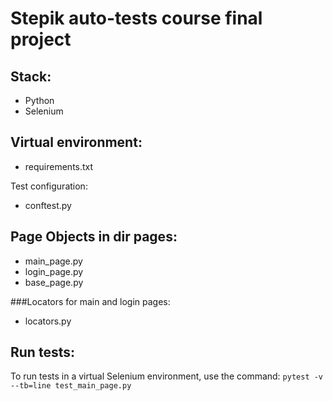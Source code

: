 # Stepik auto-tests course final project


## Stack:

* Python
* Selenium

## Virtual environment:

* requirements.txt

Test configuration:
* conftest.py

## Page Objects in dir pages:

* main_page.py
* login_page.py
* base_page.py

###Locators for main and login pages:

* locators.py

## Run tests:

To run tests in a virtual Selenium environment,  use the command: `pytest -v --tb=line test_main_page.py`

